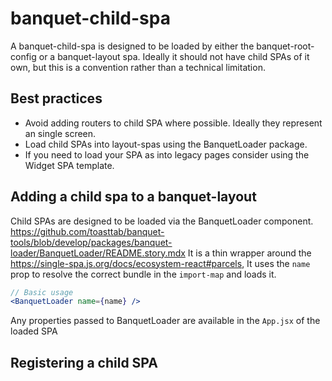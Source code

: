 # banquet-child-spa

A banquet-child-spa is designed to be loaded by either the banquet-root-config or a banquet-layout spa.
Ideally it should not have child SPAs of it own, but this is a convention rather than a technical limitation.

## Best practices

- Avoid adding routers to child SPA where possible. Ideally they represent an single screen.
- Load child SPAs into layout-spas using the BanquetLoader package.
- If you need to load your SPA as into legacy pages consider using the Widget SPA template.

## Adding a child spa to a banquet-layout

Child SPAs are designed to be loaded via the BanquetLoader component. <https://github.com/toasttab/banquet-tools/blob/develop/packages/banquet-loader/BanquetLoader/README.story.mdx>
It is a thin wrapper around the <https://single-spa.js.org/docs/ecosystem-react#parcels>, It uses the `name` prop to resolve the correct bundle in the `import-map` and loads it. 

```jsx
// Basic usage
<BanquetLoader name={name} />
```

Any properties passed to BanquetLoader are available in the `App.jsx` of the loaded SPA

## Registering a child SPA  

